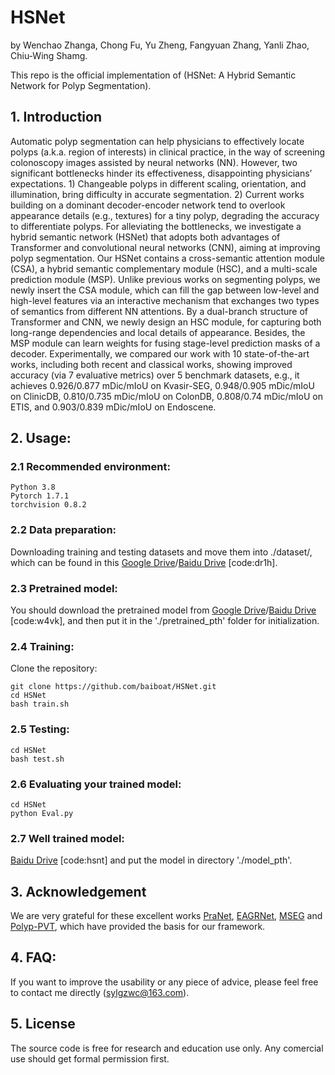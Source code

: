 # HSNet

by Wenchao Zhanga, Chong Fu, Yu Zheng, Fangyuan Zhang, Yanli Zhao, Chiu-Wing Shamg.

This repo is the official implementation of (HSNet: A Hybrid Semantic Network for Polyp Segmentation). 


## 1. Introduction

Automatic polyp segmentation can help physicians to effectively locate polyps (a.k.a. region of interests) in clinical practice, in the way of screening colonoscopy images assisted by neural networks (NN). However, two significant bottlenecks hinder its effectiveness, disappointing physicians’ expectations. 1) Changeable polyps in different scaling, orientation, and illumination, bring difficulty in accurate segmentation. 2) Current works building on a dominant decoder-encoder network tend to overlook appearance details (e.g., textures) for a tiny polyp, degrading the accuracy to differentiate polyps. For alleviating the bottlenecks, we investigate a hybrid semantic network (HSNet) that adopts both advantages of Transformer and convolutional neural networks (CNN), aiming at improving polyp segmentation. Our HSNet contains a cross-semantic attention module (CSA), a hybrid semantic complementary module (HSC), and a multi-scale prediction module (MSP). Unlike previous works on segmenting polyps, we newly insert the CSA module, which can fill the gap between low-level and high-level features via an interactive mechanism that exchanges two types of semantics from different NN attentions. By a dual-branch structure of Transformer and CNN, we newly design an HSC module, for capturing both long-range dependencies and local details of appearance. Besides, the MSP module can learn weights for fusing stage-level prediction masks of a decoder. Experimentally, we compared our work with 10 state-of-the-art works, including both recent and classical works, showing improved accuracy (via 7 evaluative metrics) over 5 benchmark datasets, e.g., it achieves 0.926/0.877 mDic/mIoU on Kvasir-SEG, 0.948/0.905 mDic/mIoU on ClinicDB, 0.810/0.735 mDic/mIoU on ColonDB, 0.808/0.74 mDic/mIoU on ETIS, and 0.903/0.839 mDic/mIoU on Endoscene. 


## 2. Usage:
### 2.1 Recommended environment:
```
Python 3.8
Pytorch 1.7.1
torchvision 0.8.2
```
### 2.2 Data preparation:
Downloading training and testing datasets and move them into ./dataset/, which can be found in this [Google Drive](https://drive.google.com/file/d/1pFxb9NbM8mj_rlSawTlcXG1OdVGAbRQC/view?usp=sharing)/[Baidu Drive](https://pan.baidu.com/s/1OBVivLJAs9ZpnB5I2s3lNg) [code:dr1h].


### 2.3 Pretrained model:
You should download the pretrained model from [Google Drive](https://drive.google.com/drive/folders/1Eu8v9vMRvt-dyCH0XSV2i77lAd62nPXV?usp=sharing)/[Baidu Drive](https://pan.baidu.com/s/1Vez7iT2v_g7VYsDxRGE8HA) [code:w4vk], and then put it in the './pretrained_pth' folder for initialization. 

### 2.4 Training:
Clone the repository:
```
git clone https://github.com/baiboat/HSNet.git
cd HSNet 
bash train.sh
```

### 2.5 Testing:
```
cd HSNet 
bash test.sh
```

### 2.6 Evaluating your trained model:

```
cd HSNet 
python Eval.py
```


### 2.7 Well trained model:
[Baidu Drive](https://pan.baidu.com/s/11gbrzpmV82oYXFr09R7G-A) [code:hsnt] and put the model in directory './model_pth'.

## 3. Acknowledgement
We are very grateful for these excellent works [PraNet](https://github.com/DengPingFan/PraNet), [EAGRNet](https://github.com/tegusi/EAGRNet), [MSEG](https://github.com/james128333/HarDNet-MSEG) and [Polyp-PVT](https://github.com/DengPingFan/Polyp-PVT), which have provided the basis for our framework.

## 4. FAQ:
If you want to improve the usability or any piece of advice, please feel free to contact me directly (sylgzwc@163.com).

## 5. License
The source code is free for research and education use only. Any comercial use should get formal permission first.
